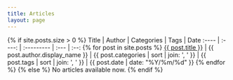 ```yaml
---
title: Articles
layout: page
---
```



{% if site.posts.size > 0 %}
Title | Author | Categories | Tags | Date
:---- | :----: | :--------- | :--- | :--:
	{% for post in site.posts %} <a href="{{ post.url | prepend: site.baseurl }}">{{ post.title }}</a> | {{ post.author.display_name }} | {{ post.categories | sort | join: ', ' }} | {{ post.tags | sort | join: ', ' }} | {{ post.date | date: "%Y/%m/%d" }}
	{% endfor %}
{% else %}
No articles available now.
{% endif %}
